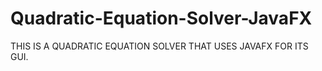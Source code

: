 # Quadratic-Equation-Solver-JavaFX
THIS IS A QUADRATIC EQUATION SOLVER THAT USES JAVAFX FOR ITS GUI.
